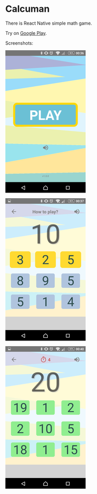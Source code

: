# Calcuman

There is React Native simple math game.
 
Try on [Google Play](https://play.google.com/store/apps/details?id=com.calcuman).

Screenshots:

![Menu](https://raw.githubusercontent.com/antonfisher/game-calcuman/docs/images/resized/ss-play.png)

![How to play](https://raw.githubusercontent.com/antonfisher/game-calcuman/docs/images/resized/ss-10.png)

![Score 20](https://raw.githubusercontent.com/antonfisher/game-calcuman/docs/images/resized/ss-20.png)
